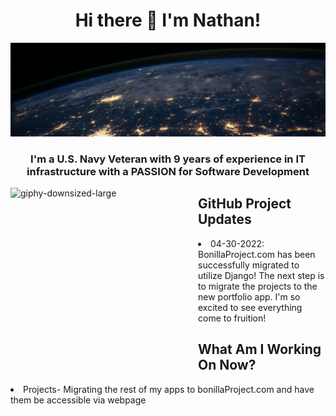 <h1 align="center"> Hi there 👋 I'm Nathan!</h1>

[![Header](https://github.com/nathanBonilla/nathanBonilla/blob/29be12fec9e1d413388f47c9b7b40a34477725e2/githeader.jpg "Header")](https://bonillaproject.com/)



<h3 align="center"><b>I'm a U.S. Navy Veteran with 9 years of experience in IT infrastructure with a PASSION for Software Development</b></h5>


<img src="https://user-images.githubusercontent.com/71905844/166610962-521685db-6cd7-4842-b0c4-19b9ab65b66e.gif" alt="giphy-downsized-large" width="300" height="300" align="left">
<h2> GitHub Project Updates</h2>
<li> 04-30-2022: BonillaProject.com has been successfully migrated to utilize Django!  The next step is to migrate the projects to the new portfolio app.  I'm so excited to see everything come to fruition!

## What Am I Working On Now?
<p>
    <li> Projects- Migrating the rest of my apps to bonillaProject.com and have them be accessible via webpage
</p>

<!--
**nathanBonilla/nathanBonilla** is a ✨ _special_ ✨ repository because its `README.md` (this file) appears on your GitHub profile.

Here are some ideas to get you started:

- 🔭 I’m currently working on ...
- 🌱 I’m currently learning ...
- 👯 I’m looking to collaborate on ...
- 🤔 I’m looking for help with ...
- 💬 Ask me about ...
- 📫 How to reach me: ...
- 😄 Pronouns: ...
- ⚡ Fun fact: ...

-->
